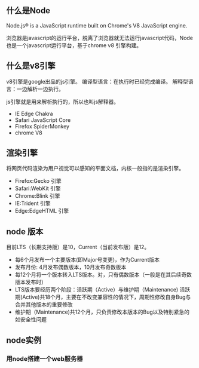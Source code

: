 ## 什么是Node

Node.js® is a JavaScript runtime built on Chrome's V8 JavaScript engine.   

浏览器是javascript的运行平台，脱离了浏览器就无法运行javascript代码，Node也是一个javascript运行平台，基于chrome v8 引擎构建。

## 什么是v8引擎

v8引擎是google出品的js引擎。
编译型语言：在执行时已经完成编译。
解释型语言：一边解析一边执行。

js引擎就是用来解析执行的，所以也叫js解释器。

- IE Edge Chakra 
- Safari JavaScript Core 
- Firefox SpiderMonkey
- chrome V8

## 渲染引擎

将网页代码渲染为用户视觉可以感知的平面文档，内核一般指的是渲染引擎。

- Firefox:Gecko 引擎   
- Safari:WebKit 引擎   
- Chrome:Blink 引擎   
- IE:Trident 引擎  
- Edge:EdgeHTML 引擎  

## node 版本

目前LTS（长期支持版）是10，Current（当前发布版）是12。

- 每6个月发布一个主要版本(即Major号变更)，作为Current版本
- 发布月份: 4月发布偶数版本，10月发布奇数版本
- 每12个月将一个版本转入LTS版本。对，只有偶数版本（一般是在其后续奇数版本发布时）
- LTS版本要经历两个阶段：活跃期（Active）与维护期（Maintenance)
活跃期(Active)共18个月，主要在不改变兼容性的情况下，周期性修改自身Bug与合并其他版本的重要修改
- 维护期（Maintenance)共12个月，只负责修改本版本的Bug以及特别紧急的如安全性问题

## node实例

### 用node搭建一个web服务器
